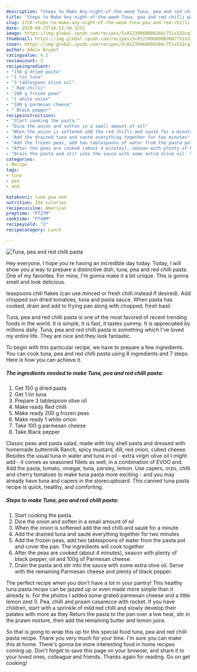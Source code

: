 ```yaml
---
description: "Steps to Make Any-night-of-the-week Tuna, pea and red chilli pasta"
title: "Steps to Make Any-night-of-the-week Tuna, pea and red chilli pasta"
slug: 1728-steps-to-make-any-night-of-the-week-tuna-pea-and-red-chilli-pasta
date: 2020-09-25T16:53:50.325Z
image: https://img-global.cpcdn.com/recipes/5c81239968080360/751x532cq70/tuna-pea-and-red-chilli-pasta-recipe-main-photo.jpg
thumbnail: https://img-global.cpcdn.com/recipes/5c81239968080360/751x532cq70/tuna-pea-and-red-chilli-pasta-recipe-main-photo.jpg
cover: https://img-global.cpcdn.com/recipes/5c81239968080360/751x532cq70/tuna-pea-and-red-chilli-pasta-recipe-main-photo.jpg
author: Adele Bryant
ratingvalue: 4.1
reviewcount: 3
recipeingredient:
- "150 g dried pasta"
- "1 tin tuna"
- "3 tablespoon olive oil"
- " Red chilli"
- "200 g frozen peas"
- "1 white onion"
- "100 g parmesan cheese"
- " Black pepper"
recipeinstructions:
- "Start cooking the pasta."
- "Dice the onion and soften in a small amount of oil"
- "When the onion is softened add the red chilli and sauté for a minute"
- "Add the drained tuna and sauté everything together for two minutes"
- "Add the frozen peas, add two tablespoons of water from the pasta pot and cover the pan. The ingredients will cook together"
- "After the peas are cooked (about 4 minutes), season with plenty of black pepper, oil and 100g of Parmesan cheese."
- "Drain the pasta and stir into the sauce with some extra olive oil. Serve with the remaining Parmesan cheese and plenty of black pepper."
categories:
- Recipe
tags:
- tuna
- pea
- and

katakunci: tuna pea and 
nutrition: 254 calories
recipecuisine: American
preptime: "PT27M"
cooktime: "PT40M"
recipeyield: "2"
recipecategory: Lunch

---
```



![Tuna, pea and red chilli pasta](https://img-global.cpcdn.com/recipes/5c81239968080360/751x532cq70/tuna-pea-and-red-chilli-pasta-recipe-main-photo.jpg)

Hey everyone, I hope you're having an incredible day today. Today, I will show you a way to prepare a distinctive dish, tuna, pea and red chilli pasta. One of my favorites. For mine, I'm gonna make it a bit unique. This is gonna smell and look delicious.

teaspoons chili flakes (can use minced or fresh chilli instead if desired). Add chopped sun dried tomatoes, tuna and pasta sauce. When pasta has cooked, drain and add to frying pan along with chopped, fresh basil.

Tuna, pea and red chilli pasta is one of the most favored of recent trending foods in the world. It is simple, it is fast, it tastes yummy. It is appreciated by millions daily. Tuna, pea and red chilli pasta is something which I've loved my entire life. They are nice and they look fantastic.


To begin with this particular recipe, we have to prepare a few ingredients. You can cook tuna, pea and red chilli pasta using 8 ingredients and 7 steps. Here is how you can achieve it.

<!--inarticleads1-->

##### The ingredients needed to make Tuna, pea and red chilli pasta:

1. Get 150 g dried pasta
1. Get 1 tin tuna
1. Prepare 3 tablespoon olive oil
1. Make ready  Red chilli
1. Make ready 200 g frozen peas
1. Make ready 1 white onion
1. Take 100 g parmesan cheese
1. Take  Black pepper


Classic peas and pasta salad, made with tiny shell pasta and dressed with homemade buttermilk Ranch, spicy mustard, dill, red onion, cubed cheese Besides the usual tuna in water and tuna in oil - extra virgin olive oil I might add - it comes as seasoned fillets as well, in a combination of EVOO and. Add the pasta, tomato, vinegar, tuna, parsley, lemon. Use capers, orzo, chilli and cherry tomatoes to make tuna pasta more exciting - and you may already have tuna and capers in the storecupboard. This canned tuna pasta recipe is quick, healthy, and comforting. 

<!--inarticleads2-->

##### Steps to make Tuna, pea and red chilli pasta:

1. Start cooking the pasta.
1. Dice the onion and soften in a small amount of oil
1. When the onion is softened add the red chilli and sauté for a minute
1. Add the drained tuna and sauté everything together for two minutes
1. Add the frozen peas, add two tablespoons of water from the pasta pot and cover the pan. The ingredients will cook together
1. After the peas are cooked (about 4 minutes), season with plenty of black pepper, oil and 100g of Parmesan cheese.
1. Drain the pasta and stir into the sauce with some extra olive oil. Serve with the remaining Parmesan cheese and plenty of black pepper.


The perfect recipe when you don&#39;t have a lot in your pantry! This healthy tuna pasta recipe can be jazzed up or even made more simple than it already is. For the photos I added some grated parmesan cheese and a little lemon zest (I. Pea, chilli and prawn casarecce with rocket. If you have children, start with a sprinkle of mild red chilli and slowly develop their palates with more as they Return the pasta to the pan over a low heat, stir in the prawn mixture, then add the remaining butter and lemon juice. 

So that is going to wrap this up for this special food tuna, pea and red chilli pasta recipe. Thank you very much for your time. I'm sure you can make this at home. There's gonna be more interesting food in home recipes coming up. Don't forget to save this page on your browser, and share it to your loved ones, colleague and friends. Thanks again for reading. Go on get cooking!
